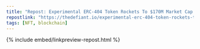 ```yaml
---
title: "Repost: Experimental ERC-404 Token Rockets To $170M Market Cap - The Defiant"
repostlink: "https://thedefiant.io/experimental-erc-404-token-rockets-to-usd170m-market-cap"
tags: [NFT, blockchain]
---
```


{% include embed/linkpreview-repost.html %}
